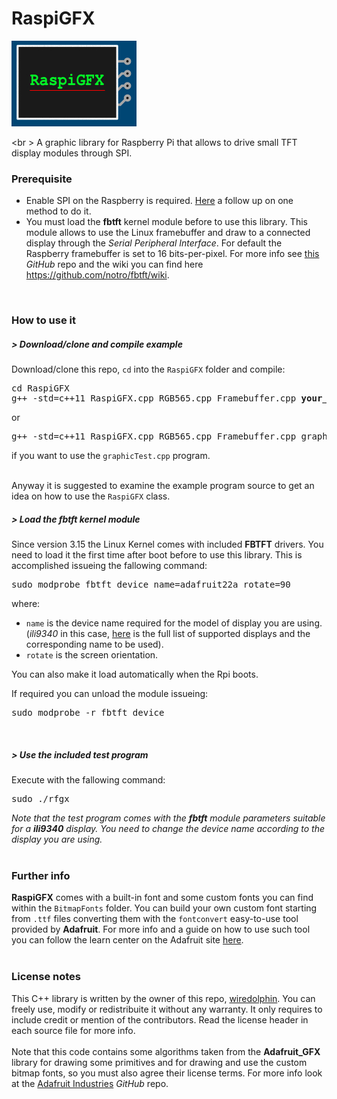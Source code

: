 # RaspiGFX


![alt text](https://github.com/wiredolphin/wiredolphin.github.io/blob/master/wiki/img/RaspiGFX_logo_2.jpg "RaspiGFX")

<br \>
A graphic library for Raspberry Pi that allows to drive small TFT display modules through SPI.

<h3>Prerequisite</h3>
<ul>
	<li>Enable SPI on the Raspberry is required. <a href="https://github.com/wiredolphin/RaspiGFX/wiki">Here</a> 
		a follow up on one method to do it.
	</li>
	<li>You must load the <b>fbtft</b> kernel module before to use this library. This module allows
		to use the Linux framebuffer and draw to a connected display through the <i>Serial Peripheral Interface</i>. 
		For default the Raspberry framebuffer is set to 16 bits-per-pixel.
		For more info see <a href="https://github.com/notro/fbtft">this</a> <em>GitHub</em> repo and
		the wiki you can find here <a href="https://github.com/notro/fbtft/wiki">https://github.com/notro/fbtft/wiki</a>.
	</li>
</ul>
<br \>
<h3>How to use it</h3>
<h5> > Download/clone and compile example</h5>
<p>Download/clone this repo, <code>cd</code> into the <code>RaspiGFX</code> folder and compile:</p>
<pre>
cd RaspiGFX
g++ -std=c++11 RaspiGFX.cpp RGB565.cpp Framebuffer.cpp <b>your_cpp_source.cpp</b> -o rgfx
</pre>
or
<pre>
g++ -std=c++11 RaspiGFX.cpp RGB565.cpp Framebuffer.cpp graphicTest.cpp -o rgfx
</pre>
<div>if you want to use the <code>graphicTest.cpp</code> program.</div>
<br \>
<p>Anyway it is suggested to examine the example program source to get an idea on how to use the <code>RaspiGFX</code> class.</b>
<br \>
<h5> > Load the <b>fbtft</b> kernel module</h5>
<div>
	Since version 3.15 the Linux Kernel comes with included <b>FBTFT</b> drivers. You need to load it the first time
	after boot before to use this library. This is accomplished issueing the fallowing command:
</div>
<pre>sudo modprobe fbtft_device name=adafruit22a rotate=90</pre>
<div>
	where:
	<ul>
		<li><code>name</code> is the device name required for the model of display you are using. 
		(<i>ili9340</i> in this case, <a href="https://github.com/notro/fbtft/wiki/LCD-Modules">here</a> is the full list of supported displays and the corresponding name to be used).
		</li>
		<li><code>rotate</code> is the screen orientation.</li>
	</ul>
</div>
<div>You can also make it load automatically when the Rpi boots.</div>
<p>If required you can unload the module issueing:</p>
<pre>sudo modprobe -r fbtft_device</pre>
<br \>
<h5> > Use the included test program</h5>
<div>Execute with the fallowing command:</div>
<pre>sudo ./rfgx</pre>
<div><i>Note that the test program comes with the <b>fbtft</b> module parameters suitable for a <b>ili9340</b> display. You need to change 
the device name according to the display you are using.</i>
</div>
<br \>
<h3>Further info</h3>
<div>
<b>RaspiGFX</b> comes with a built-in font and some custom fonts you can find within the <code>BitmapFonts</code> folder. You
can build your own custom font starting from <code>.ttf</code> files converting them with the <code>fontconvert</code> easy-to-use tool provided by <b>Adafruit</b>. For more info and a guide on how to use such tool you can follow the learn center on the Adafruit site <a href="https://learn.adafruit.com/adafruit-gfx-graphics-library/using-fonts">here</a>.
</div>
<br \>
<h3>License notes</h3>
<div>This C++ library is written by the owner of this repo, <a href="https://github.com/wiredolphin">wiredolphin</a>. You can freely use, modify or redistribuite it without any warranty. It only requires
to include credit or mention of the contributors. Read the license header in each source file for more
info.</div>
<br>
<div>Note that this code contains some algorithms taken from the <b>Adafruit_GFX</b> library for drawing some primitives and for drawing and use the custom bitmap fonts, so you must also agree their license terms. For more info look at the <a href="https://github.com/adafruit/Adafruit-GFX-Library">Adafruit Industries</a> <i>GitHub</i> repo.
</div>







